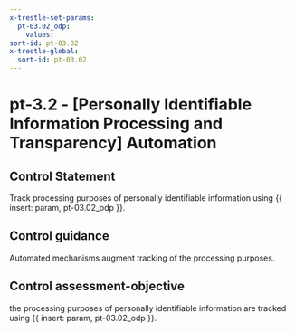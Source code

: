 ```yaml
---
x-trestle-set-params:
  pt-03.02_odp:
    values:
sort-id: pt-03.02
x-trestle-global:
  sort-id: pt-03.02
---
```


# pt-3.2 - \[Personally Identifiable Information Processing and Transparency\] Automation

## Control Statement

Track processing purposes of personally identifiable information using {{ insert: param, pt-03.02_odp }}.

## Control guidance

Automated mechanisms augment tracking of the processing purposes.

## Control assessment-objective

the processing purposes of personally identifiable information are tracked using {{ insert: param, pt-03.02_odp }}.
